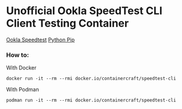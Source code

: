# Unofficial Ookla SpeedTest CLI Client Testing Container
[Ookla Speedtest](https://www.speedtest.net/apps/cli)
[Python Pip](https://pypi.org/project/speedtest-cli)

### How to:
With Docker
```
docker run -it --rm --rmi docker.io/containercraft/speedtest-cli
```

With Podman
```
podman run -it --rm --rmi docker.io/containercraft/speedtest-cli
```
